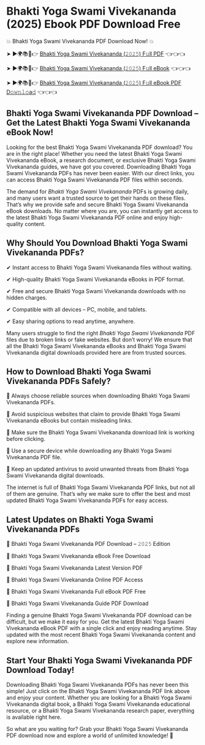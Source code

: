 # Bhakti Yoga Swami Vivekananda (2025) Ebook PDF Download Free

💥 Bhakti Yoga Swami Vivekananda PDF Download Now! 💥

➤ ►🌍📚📱👉 [Bhakti Yoga Swami Vivekananda (𝟸𝟶𝟸𝟻) F𝚞ll PDF](https://getpdf.xyz/bhakti-yoga-swami-vivekananda) 👈👈👈


➤ ►🌍📚📱👉 [Bhakti Yoga Swami Vivekananda (𝟸𝟶𝟸𝟻) F𝚞ll eBook](https://getpdf.xyz/bhakti-yoga-swami-vivekananda) 👈👈👈


➤ ►🌍📚📱👉 [Bhakti Yoga Swami Vivekananda (𝟸𝟶𝟸𝟻) F𝚞ll eBook PDF D𝚘𝚠𝚗𝚕𝚘a𝚍](https://getpdf.xyz/bhakti-yoga-swami-vivekananda) 👈👈👈


## Bhakti Yoga Swami Vivekananda PDF Download – Get the Latest Bhakti Yoga Swami Vivekananda eBook Now!

Looking for the best Bhakti Yoga Swami Vivekananda PDF download? You are in the right place! Whether you need the latest Bhakti Yoga Swami Vivekananda eBook, a research document, or exclusive Bhakti Yoga Swami Vivekananda guides, we have got you covered. Downloading Bhakti Yoga Swami Vivekananda PDFs has never been easier. With our direct links, you can access Bhakti Yoga Swami Vivekananda PDF files within seconds.

The demand for *Bhakti Yoga Swami Vivekananda* PDFs is growing daily, and many users want a trusted source to get their hands on these files. That’s why we provide safe and secure Bhakti Yoga Swami Vivekananda eBook downloads. No matter where you are, you can instantly get access to the latest Bhakti Yoga Swami Vivekananda PDF online and enjoy high-quality content.

## Why Should You Download Bhakti Yoga Swami Vivekananda PDFs?

✔ Instant access to Bhakti Yoga Swami Vivekananda files without waiting.

✔ High-quality Bhakti Yoga Swami Vivekananda eBooks in PDF format.

✔ Free and secure Bhakti Yoga Swami Vivekananda downloads with no hidden charges.

✔ Compatible with all devices – PC, mobile, and tablets.

✔ Easy sharing options to read anytime, anywhere.

Many users struggle to find the right *Bhakti Yoga Swami Vivekananda* PDF files due to broken links or fake websites. But don’t worry! We ensure that all the Bhakti Yoga Swami Vivekananda eBooks and Bhakti Yoga Swami Vivekananda digital downloads provided here are from trusted sources.

## How to Download Bhakti Yoga Swami Vivekananda PDFs Safely?

📌 Always choose reliable sources when downloading Bhakti Yoga Swami Vivekananda PDFs.

📌 Avoid suspicious websites that claim to provide Bhakti Yoga Swami Vivekananda eBooks but contain misleading links.

📌 Make sure the Bhakti Yoga Swami Vivekananda download link is working before clicking.

📌 Use a secure device while downloading any Bhakti Yoga Swami Vivekananda PDF file.

📌 Keep an updated antivirus to avoid unwanted threats from Bhakti Yoga Swami Vivekananda digital downloads.

The internet is full of Bhakti Yoga Swami Vivekananda PDF links, but not all of them are genuine. That’s why we make sure to offer the best and most updated Bhakti Yoga Swami Vivekananda PDFs for easy access.

## Latest Updates on Bhakti Yoga Swami Vivekananda PDFs

🔹 Bhakti Yoga Swami Vivekananda PDF Download – 𝟸𝟶𝟸𝟻 Edition

🔹 Bhakti Yoga Swami Vivekananda eBook Free Download

🔹 Bhakti Yoga Swami Vivekananda Latest Version PDF

🔹 Bhakti Yoga Swami Vivekananda Online PDF Access

🔹 Bhakti Yoga Swami Vivekananda Full eBook PDF Free

🔹 Bhakti Yoga Swami Vivekananda Guide PDF Download

Finding a genuine Bhakti Yoga Swami Vivekananda PDF download can be difficult, but we make it easy for you. Get the latest Bhakti Yoga Swami Vivekananda eBook PDF with a single click and enjoy reading anytime. Stay updated with the most recent Bhakti Yoga Swami Vivekananda content and explore new information.

## Start Your Bhakti Yoga Swami Vivekananda PDF Download Today!

Downloading Bhakti Yoga Swami Vivekananda PDFs has never been this simple! Just click on the Bhakti Yoga Swami Vivekananda PDF link above and enjoy your content. Whether you are looking for a Bhakti Yoga Swami Vivekananda digital book, a Bhakti Yoga Swami Vivekananda educational resource, or a Bhakti Yoga Swami Vivekananda research paper, everything is available right here.

So what are you waiting for? Grab your Bhakti Yoga Swami Vivekananda PDF download now and explore a world of unlimited knowledge! 🚀